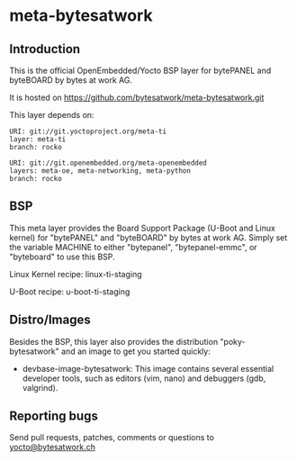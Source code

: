meta-bytesatwork
================================


Introduction
-------------------------
This is the official OpenEmbedded/Yocto BSP layer for bytePANEL and byteBOARD
by bytes at work AG.

It is hosted on https://github.com/bytesatwork/meta-bytesatwork.git

This layer depends on:

	URI: git://git.yoctoproject.org/meta-ti
	layer: meta-ti
	branch: rocko

	URI: git://git.openembedded.org/meta-openembedded
	layers: meta-oe, meta-networking, meta-python
	branch: rocko


BSP
-------------------------
This meta layer provides the Board Support Package (U-Boot and Linux kernel)
for "bytePANEL" and "byteBOARD" by bytes at work AG. Simply set the variable
MACHINE to either "bytepanel", "bytepanel-emmc", or "byteboard" to use this
BSP.

Linux Kernel recipe: linux-ti-staging

U-Boot recipe: u-boot-ti-staging


Distro/Images
-------------------------
Besides the BSP, this layer also provides the distribution "poky-bytesatwork"
and an image to get you started quickly:

* devbase-image-bytesatwork: This image contains several essential
  developer tools, such as editors (vim, nano) and debuggers (gdb,
  valgrind).


Reporting bugs
-------------------------
Send pull requests, patches, comments or questions to yocto@bytesatwork.ch
